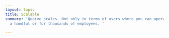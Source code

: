 ```yaml
---
layout: topic
title: Scalable
summary: 'Quaive scales. Not only in terms of users where you can operate it with
  a handful or for thousands of employees. '

---
```

